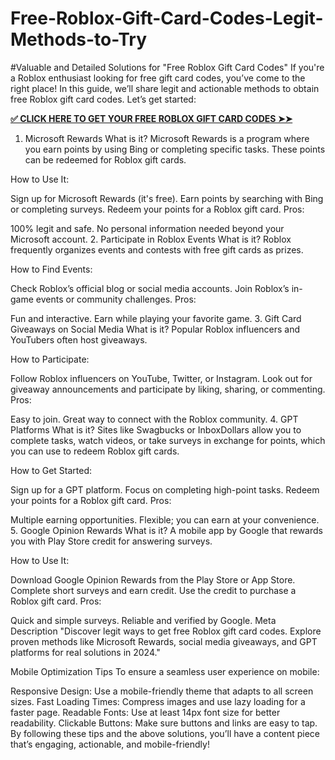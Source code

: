 # Free-Roblox-Gift-Card-Codes-Legit-Methods-to-Try
#Valuable and Detailed Solutions for "Free Roblox Gift Card Codes"
If you're a Roblox enthusiast looking for free gift card codes, you’ve come to the right place! In this guide, we’ll share legit and actionable methods to obtain free Roblox gift card codes. Let’s get started:

**[✅ CLICK HERE TO GET YOUR FREE ROBLOX GIFT CARD CODES ➤➤](https://myusoffer.xyz/all-gift-card-2/)**

1. Microsoft Rewards
What is it?
Microsoft Rewards is a program where you earn points by using Bing or completing specific tasks. These points can be redeemed for Roblox gift cards.

How to Use It:

Sign up for Microsoft Rewards (it's free).
Earn points by searching with Bing or completing surveys.
Redeem your points for a Roblox gift card.
Pros:

100% legit and safe.
No personal information needed beyond your Microsoft account.
2. Participate in Roblox Events
What is it?
Roblox frequently organizes events and contests with free gift cards as prizes.

How to Find Events:

Check Roblox’s official blog or social media accounts.
Join Roblox’s in-game events or community challenges.
Pros:

Fun and interactive.
Earn while playing your favorite game.
3. Gift Card Giveaways on Social Media
What is it?
Popular Roblox influencers and YouTubers often host giveaways.

How to Participate:

Follow Roblox influencers on YouTube, Twitter, or Instagram.
Look out for giveaway announcements and participate by liking, sharing, or commenting.
Pros:

Easy to join.
Great way to connect with the Roblox community.
4. GPT Platforms
What is it?
Sites like Swagbucks or InboxDollars allow you to complete tasks, watch videos, or take surveys in exchange for points, which you can use to redeem Roblox gift cards.

How to Get Started:

Sign up for a GPT platform.
Focus on completing high-point tasks.
Redeem your points for a Roblox gift card.
Pros:

Multiple earning opportunities.
Flexible; you can earn at your convenience.
5. Google Opinion Rewards
What is it?
A mobile app by Google that rewards you with Play Store credit for answering surveys.

How to Use It:

Download Google Opinion Rewards from the Play Store or App Store.
Complete short surveys and earn credit.
Use the credit to purchase a Roblox gift card.
Pros:

Quick and simple surveys.
Reliable and verified by Google.
Meta Description
"Discover legit ways to get free Roblox gift card codes. Explore proven methods like Microsoft Rewards, social media giveaways, and GPT platforms for real solutions in 2024."

Mobile Optimization Tips
To ensure a seamless user experience on mobile:

Responsive Design: Use a mobile-friendly theme that adapts to all screen sizes.
Fast Loading Times: Compress images and use lazy loading for a faster page.
Readable Fonts: Use at least 14px font size for better readability.
Clickable Buttons: Make sure buttons and links are easy to tap.
By following these tips and the above solutions, you’ll have a content piece that’s engaging, actionable, and mobile-friendly!
